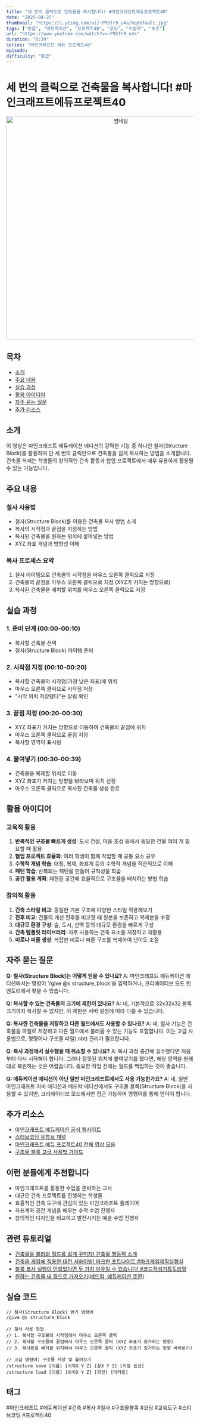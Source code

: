 ```yaml
---
title: "세 번의 클릭으로 건축물을 복사합니다! #마인크래프트에듀프로젝트40"
date: "2025-04-25"
thumbnail: "https://i.ytimg.com/vi/-P9STr9_u4s/hqdefault.jpg"
tags: ["중급", "에듀케이션", "프로젝트40", "코딩", "수업자", "숏츠"]
url: "https://www.youtube.com/watch?v=-P9STr9_u4s"
duration: "0:39"
series: "마인크래프트 에듀 프로젝트40"
episode: 
difficulty: "중급"
---
```


# 세 번의 클릭으로 건축물을 복사합니다! #마인크래프트에듀프로젝트40

<div align="center">
<img src="https://i.ytimg.com/vi/-P9STr9_u4s/hqdefault.jpg" alt="썸네일" width="600"/>
</div>

## 목차
- [소개](#소개)
- [주요 내용](#주요-내용)
- [실습 과정](#실습-과정)
- [활용 아이디어](#활용-아이디어)
- [자주 묻는 질문](#자주-묻는-질문)
- [추가 리소스](#추가-리소스)

## 소개
이 영상은 마인크래프트 에듀케이션 에디션의 강력한 기능 중 하나인 철사(Structure Block)를 활용하여 단 세 번의 클릭만으로 건축물을 쉽게 복사하는 방법을 소개합니다. 건축물 복제는 학생들의 창의적인 건축 활동과 협업 프로젝트에서 매우 유용하게 활용될 수 있는 기능입니다.

## 주요 내용

### 철사 사용법
- 철사(Structure Block)를 이용한 건축물 복사 방법 소개
- 복사의 시작점과 끝점을 지정하는 방법
- 복사된 건축물을 원하는 위치에 붙여넣는 방법
- XYZ 좌표 개념과 방향성 이해

### 복사 프로세스 요약
1. 철사 아이템으로 건축물의 시작점을 마우스 오른쪽 클릭으로 지정
2. 건축물의 끝점을 마우스 오른쪽 클릭으로 지정 (XYZ가 커지는 방향으로)
3. 복사된 건축물을 배치할 위치를 마우스 오른쪽 클릭으로 지정

## 실습 과정

### 1. 준비 단계 (00:00-00:10)
- 복사할 건축물 선택
- 철사(Structure Block) 아이템 준비

### 2. 시작점 지정 (00:10-00:20)
- 복사할 건축물의 시작점(가장 낮은 좌표)에 위치
- 마우스 오른쪽 클릭으로 시작점 저장
- "시작 위치 저장됐다"는 알림 확인

### 3. 끝점 지정 (00:20-00:30)
- XYZ 좌표가 커지는 방향으로 이동하여 건축물의 끝점에 위치
- 마우스 오른쪽 클릭으로 끝점 지정
- 복사할 영역이 표시됨

### 4. 붙여넣기 (00:30-00:39)
- 건축물을 복제할 위치로 이동
- XYZ 좌표가 커지는 방향을 바라보며 위치 선정
- 마우스 오른쪽 클릭으로 복사된 건축물 생성 완료

## 활용 아이디어

### 교육적 활용
1. **반복적인 구조물 빠르게 생성**: 도시 건설, 마을 조성 등에서 동일한 건물 여러 개 필요할 때 활용
2. **협업 프로젝트 효율화**: 여러 학생이 함께 작업할 때 공통 요소 공유
3. **수학적 개념 학습**: 대칭, 복제, 좌표계 등의 수학적 개념을 직관적으로 이해
4. **패턴 학습**: 반복되는 패턴을 만들어 규칙성을 학습
5. **공간 활용 계획**: 제한된 공간에 효율적으로 구조물을 배치하는 방법 학습

### 창의적 활용
1. **건축 스타일 비교**: 동일한 기본 구조에 다양한 스타일 적용해보기
2. **전후 비교**: 건물의 개선 전후를 비교할 때 원본을 보존하고 복제본을 수정
3. **대규모 환경 구성**: 숲, 도시, 산맥 등의 대규모 환경을 빠르게 구성
4. **건축 템플릿 라이브러리**: 자주 사용하는 건축 요소를 저장하고 재활용
5. **미로나 퍼즐 생성**: 복잡한 미로나 퍼즐 구조를 복제하여 난이도 조절

## 자주 묻는 질문

**Q: 철사(Structure Block)는 어떻게 얻을 수 있나요?**
A: 마인크래프트 에듀케이션 에디션에서는 명령어 '/give @s structure_block'을 입력하거나, 크리에이티브 모드 인벤토리에서 찾을 수 있습니다.

**Q: 복사할 수 있는 건축물의 크기에 제한이 있나요?**
A: 네, 기본적으로 32x32x32 블록 크기까지 복사할 수 있지만, 이 제한은 서버 설정에 따라 다를 수 있습니다.

**Q: 복사한 건축물을 저장하고 다른 월드에서도 사용할 수 있나요?**
A: 네, 철사 기능은 건축물을 파일로 저장하고 다른 월드에서 불러올 수 있는 기능도 포함합니다. 이는 고급 사용법으로, 명령어나 구조물 파일(.nbt) 관리가 필요합니다.

**Q: 복사 과정에서 실수했을 때 취소할 수 있나요?**
A: 복사 과정 중간에 실수했다면 처음부터 다시 시작해야 합니다. 그러나 잘못된 위치에 붙여넣기를 했다면, 해당 영역을 원래대로 복원하는 것은 어렵습니다. 중요한 작업 전에는 월드를 백업하는 것이 좋습니다.

**Q: 에듀케이션 에디션이 아닌 일반 마인크래프트에서도 사용 가능한가요?**
A: 네, 일반 마인크래프트 자바 에디션과 베드락 에디션에서도 구조물 블록(Structure Block)을 사용할 수 있지만, 크리에이티브 모드에서만 접근 가능하며 명령어를 통해 얻어야 합니다.

## 추가 리소스
- [마인크래프트 에듀케이션 공식 웹사이트](https://education.minecraft.net/)
- [스티브코딩 유튜브 채널](https://www.youtube.com/c/stevecoding)
- [마인크래프트 에듀 프로젝트40 전체 영상 모음](https://www.youtube.com/playlist?list=your-playlist-link)
- [구조물 블록 고급 사용법 가이드](https://link-to-guide)

## 이런 분들에게 추천합니다
- 마인크래프트를 활용한 수업을 준비하는 교사
- 대규모 건축 프로젝트를 진행하는 학생들
- 효율적인 건축 도구에 관심이 있는 마인크래프트 플레이어
- 좌표계와 공간 개념을 배우는 수학 수업 진행자
- 창의적인 디자인을 비교하고 발전시키는 예술 수업 진행자

## 관련 튜토리얼
- [건축물을 불러와 월드를 쉽게 꾸미자! 건축물 행동팩 소개](https://www.youtube.com/watch?v=related-video-1)
- [건축을 게임에 적용한 대전 서바이벌! 마크판 포트나이트 #마크게임제작실험실](https://www.youtube.com/watch?v=related-video-2)
- [블록 복사 실행이 안되었다면 두 가지 이유일 수 있습니다! #코드작성기튜토리얼](https://www.youtube.com/watch?v=related-video-3)
- [원하는 건축물 내 월드로 가져오기(베드락, 에듀케이션 호환)](https://www.youtube.com/watch?v=related-video-4)

## 실습 코드
```
// 철사(Structure Block) 얻기 명령어
/give @s structure_block

// 철사 사용 방법
// 1. 복사할 구조물의 시작점에서 마우스 오른쪽 클릭
// 2. 복사할 구조물의 끝점에서 마우스 오른쪽 클릭 (XYZ 좌표가 증가하는 방향)
// 3. 복사본을 배치할 위치에서 마우스 오른쪽 클릭 (XYZ 좌표가 증가하는 방향 바라보기)

// 고급 명령어: 구조물 저장 및 불러오기
/structure save [이름] [시작X Y Z] [끝X Y Z] [저장 옵션]
/structure load [이름] [위치X Y Z] [회전] [미러링]
```

## 태그
#마인크래프트 #에듀케이션 #건축 #복사 #철사 #구조물블록 #코딩 #교육도구 #스티브코딩 #프로젝트40